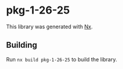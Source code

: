 # pkg-1-26-25

This library was generated with [Nx](https://nx.dev).

## Building

Run `nx build pkg-1-26-25` to build the library.
